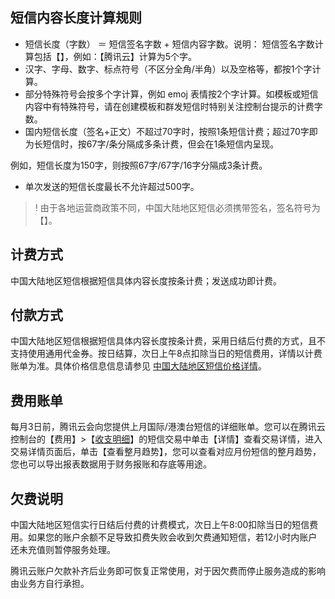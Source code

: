 ## 短信内容长度计算规则


- 短信长度（字数） ＝ 短信签名字数 + 短信内容字数。说明：
 短信签名字数计算包括【】，例如：【腾讯云】计算为5个字。
- 汉字、字母、数字、标点符号（不区分全角/半角）以及空格等，都按1个字计算。
- 部分特殊符号会按多个字计算，例如 emoj 表情按2个字计算。如模板或短信内容中有特殊符号，请在创建模板和群发短信时特别关注控制台提示的计费字数。
- 国内短信长度（签名+正文）不超过70字时，按照1条短信计费；超过70字即为长短信时，按67字/条分隔成多条计费，但会在1条短信内呈现。

 

例如，短信长度为150字，则按照67字/67字/16字分隔成3条计费。

- 单次发送的短信长度最长不允许超过500字。


>! 由于各地运营商政策不同，中国大陆地区短信必须携带签名，签名符号为【】。

## 计费方式

 中国大陆地区短信根据短信具体内容长度按条计费；发送成功即计费。

## 付款方式

 中国大陆地区短信根据短信具体内容长度按条计费，采用日结后付费的方式，且不支持使用通用代金券。按日结算，次日上午8点扣除当日的短信费用，详情以计费账单为准。具体价格信息信息请参见 [中国大陆地区短信价格详情](https://intl.cloud.tencent.com/document/product/382/45479)。
## 费用账单

 每月3日前，腾讯云会向您提供上月国际/港澳台短信的详细账单。您可以在腾讯云控制台的【费用】>【[收支明细](https://console.cloud.tencent.com/expense/transactions)】的短信交易中单击【详情】查看交易详情，进入交易详情页面后，单击【查看整月趋势】，您可以查看对应月份短信的整月趋势，您也可以导出报表数据用于财务报账和存底等用途。

## 欠费说明

 中国大陆地区短信实行日结后付费的计费模式，次日上午8:00扣除当日的短信费用。如果您的账户余额不足导致扣费失败会收到欠费通知短信，若12小时内账户还未充值则暂停服务处理。

腾讯云账户欠款补齐后业务即可恢复正常使用，对于因欠费而停止服务造成的影响由业务方自行承担。